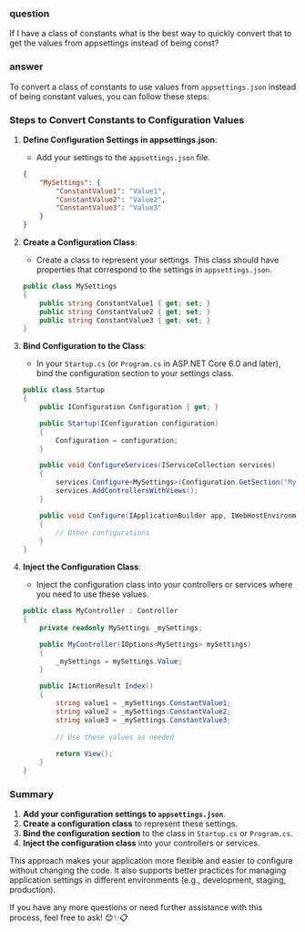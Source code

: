 ### question
If I have a class of constants what is the best way to quickly convert that to get the values from appsettings instead of being const?

### answer
To convert a class of constants to use values from `appsettings.json` instead of being constant values, you can follow these steps:

### Steps to Convert Constants to Configuration Values

1. **Define Configuration Settings in appsettings.json**:
   - Add your settings to the `appsettings.json` file.

   ```json
   {
       "MySettings": {
           "ConstantValue1": "Value1",
           "ConstantValue2": "Value2",
           "ConstantValue3": "Value3"
       }
   }
   ```

2. **Create a Configuration Class**:
   - Create a class to represent your settings. This class should have properties that correspond to the settings in `appsettings.json`.

   ```csharp
   public class MySettings
   {
       public string ConstantValue1 { get; set; }
       public string ConstantValue2 { get; set; }
       public string ConstantValue3 { get; set; }
   }
   ```

3. **Bind Configuration to the Class**:
   - In your `Startup.cs` (or `Program.cs` in ASP.NET Core 6.0 and later), bind the configuration section to your settings class.

   ```csharp
   public class Startup
   {
       public IConfiguration Configuration { get; }

       public Startup(IConfiguration configuration)
       {
           Configuration = configuration;
       }

       public void ConfigureServices(IServiceCollection services)
       {
           services.Configure<MySettings>(Configuration.GetSection("MySettings"));
           services.AddControllersWithViews();
       }

       public void Configure(IApplicationBuilder app, IWebHostEnvironment env)
       {
           // Other configurations
       }
   }
   ```

4. **Inject the Configuration Class**:
   - Inject the configuration class into your controllers or services where you need to use these values.

   ```csharp
   public class MyController : Controller
   {
       private readonly MySettings _mySettings;

       public MyController(IOptions<MySettings> mySettings)
       {
           _mySettings = mySettings.Value;
       }

       public IActionResult Index()
       {
           string value1 = _mySettings.ConstantValue1;
           string value2 = _mySettings.ConstantValue2;
           string value3 = _mySettings.ConstantValue3;
           
           // Use these values as needed
           
           return View();
       }
   }
   ```

### Summary

1. **Add your configuration settings to `appsettings.json`**.
2. **Create a configuration class** to represent these settings.
3. **Bind the configuration section** to the class in `Startup.cs` or `Program.cs`.
4. **Inject the configuration class** into your controllers or services.

This approach makes your application more flexible and easier to configure without changing the code. It also supports better practices for managing application settings in different environments (e.g., development, staging, production).

If you have any more questions or need further assistance with this process, feel free to ask! 😊✨📋
